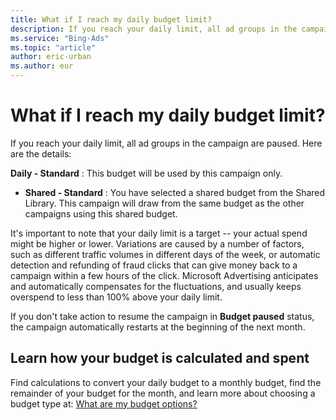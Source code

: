 ```yaml
---
title: What if I reach my daily budget limit?
description: If you reach your daily limit, all ad groups in the campaign are paused. Here are the details.
ms.service: "Bing-Ads"
ms.topic: "article"
author: eric-urban
ms.author: eur
---
```


# What if I reach my daily budget limit?

If you reach your daily limit, all ad groups in the campaign are paused. Here are the details:

**Daily - Standard** : This budget will be used by this campaign only.

- **Shared - Standard** : You have selected a shared budget from the Shared Library. This campaign will draw from the same budget as the other campaigns using this shared budget.

It's important to note that your daily limit is a target -- your actual spend might be higher or lower. Variations are caused by a number of factors, such as different traffic volumes in different days of the week, or automatic detection and refunding of fraud clicks that can give money back to a campaign within a few hours of the click. Microsoft Advertising anticipates and automatically compensates for the fluctuations, and usually keeps overspend to less than 100% above your daily limit.

If you don't take action to resume the campaign in **Budget paused** status, the campaign automatically restarts at the beginning of the next month.

## Learn how your budget is calculated and spent

Find calculations to convert your daily budget to a monthly budget, find the remainder of your budget for the month, and learn more about choosing a budget type at: [What are my budget options?](./hlp_BA_CONC_AboutBudgetType.md)


